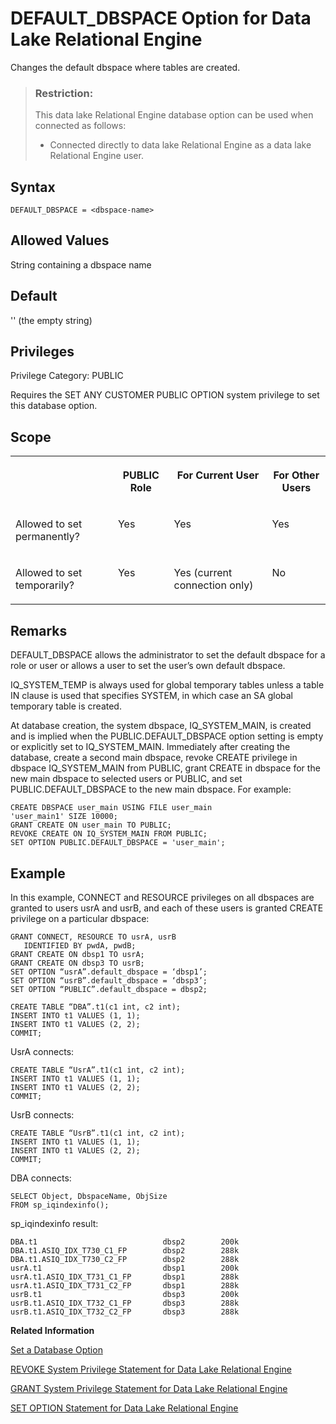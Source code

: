<!-- loioa6337ae984f21015aed0c8058f0d84c1 -->

# DEFAULT\_DBSPACE Option for Data Lake Relational Engine

Changes the default dbspace where tables are created.



> ### Restriction:  
> This data lake Relational Engine database option can be used when connected as follows:
> 
> -   Connected directly to data lake Relational Engine as a data lake Relational Engine user.



<a name="loioa6337ae984f21015aed0c8058f0d84c1__section_zx3_g24_hrb"/>

## Syntax

```
DEFAULT_DBSPACE = <dbspace-name>
```



<a name="loioa6337ae984f21015aed0c8058f0d84c1__iq_refso_476"/>

## Allowed Values

String containing a dbspace name



<a name="loioa6337ae984f21015aed0c8058f0d84c1__iq_refso_477"/>

## Default

'' \(the empty string\)



<a name="loioa6337ae984f21015aed0c8058f0d84c1__section_k3c_gxb_3qb"/>

## Privileges

Privilege Category: PUBLIC

Requires the SET ANY CUSTOMER PUBLIC OPTION system privilege to set this database option.



<a name="loioa6337ae984f21015aed0c8058f0d84c1__iq_refso_478"/>

## Scope


<table>
<tr>
<th valign="top">

 



</th>
<th valign="top">

PUBLIC Role



</th>
<th valign="top">

For Current User



</th>
<th valign="top">

For Other Users



</th>
</tr>
<tr>
<td valign="top">

Allowed to set permanently?



</td>
<td valign="top">

Yes



</td>
<td valign="top">

Yes



</td>
<td valign="top">

Yes



</td>
</tr>
<tr>
<td valign="top">

Allowed to set temporarily?



</td>
<td valign="top">

Yes



</td>
<td valign="top">

Yes \(current connection only\)



</td>
<td valign="top">

No



</td>
</tr>
</table>



<a name="loioa6337ae984f21015aed0c8058f0d84c1__iq_refso_479"/>

## Remarks

DEFAULT\_DBSPACE allows the administrator to set the default dbspace for a role or user or allows a user to set the user’s own default dbspace.

IQ\_SYSTEM\_TEMP is always used for global temporary tables unless a table IN clause is used that specifies SYSTEM, in which case an SA global temporary table is created.

At database creation, the system dbspace, IQ\_SYSTEM\_MAIN, is created and is implied when the PUBLIC.DEFAULT\_DBSPACE option setting is empty or explicitly set to IQ\_SYSTEM\_MAIN. Immediately after creating the database, create a second main dbspace, revoke CREATE privilege in dbspace IQ\_SYSTEM\_MAIN from PUBLIC, grant CREATE in dbspace for the new main dbspace to selected users or PUBLIC, and set PUBLIC.DEFAULT\_DBSPACE to the new main dbspace. For example:

```
CREATE DBSPACE user_main USING FILE user_main
'user_main1' SIZE 10000;
GRANT CREATE ON user_main TO PUBLIC;
REVOKE CREATE ON IQ_SYSTEM_MAIN FROM PUBLIC;
SET OPTION PUBLIC.DEFAULT_DBSPACE = 'user_main';
```



<a name="loioa6337ae984f21015aed0c8058f0d84c1__iq_refso_480"/>

## Example

In this example, CONNECT and RESOURCE privileges on all dbspaces are granted to users usrA and usrB, and each of these users is granted CREATE privilege on a particular dbspace:

```
GRANT CONNECT, RESOURCE TO usrA, usrB
   IDENTIFIED BY pwdA, pwdB;
GRANT CREATE ON dbsp1 TO usrA;
GRANT CREATE ON dbsp3 TO usrB;
SET OPTION “usrA”.default_dbspace = ‘dbsp1’;
SET OPTION “usrB”.default_dbspace = ‘dbsp3’;
SET OPTION “PUBLIC”.default_dbspace = dbsp2;

CREATE TABLE “DBA”.t1(c1 int, c2 int);
INSERT INTO t1 VALUES (1, 1);
INSERT INTO t1 VALUES (2, 2);
COMMIT;
```

UsrA connects:

```
CREATE TABLE “UsrA”.t1(c1 int, c2 int);
INSERT INTO t1 VALUES (1, 1);
INSERT INTO t1 VALUES (2, 2);
COMMIT;
```

UsrB connects:

```
CREATE TABLE “UsrB”.t1(c1 int, c2 int);
INSERT INTO t1 VALUES (1, 1);
INSERT INTO t1 VALUES (2, 2);
COMMIT;
```

DBA connects:

```
SELECT Object, DbspaceName, ObjSize 
FROM sp_iqindexinfo();
```

sp\_iqindexinfo result:

```
DBA.t1                            dbsp2        200k
DBA.t1.ASIQ_IDX_T730_C1_FP        dbsp2        288k
DBA.t1.ASIQ_IDX_T730_C2_FP        dbsp2        288k
usrA.t1                           dbsp1        200k
usrA.t1.ASIQ_IDX_T731_C1_FP       dbsp1        288k
usrA.t1.ASIQ_IDX_T731_C2_FP       dbsp1        288k
usrB.t1                           dbsp3        200k
usrB.t1.ASIQ_IDX_T732_C1_FP       dbsp3        288k
usrB.t1.ASIQ_IDX_T732_C2_FP       dbsp3        288k
```

**Related Information**  


[Set a Database Option](set-a-database-option-0dcb893.md "You set options with the SET OPTION statement.")

[REVOKE System Privilege Statement for Data Lake Relational Engine](../080-sql-statements/revoke-system-privilege-statement-for-data-lake-relational-engine-a3eadda.md "Removes specific system privileges from specific users and the right to administer the privilege.")

[GRANT System Privilege Statement for Data Lake Relational Engine](../080-sql-statements/grant-system-privilege-statement-for-data-lake-relational-engine-a3dfcb0.md "Grants specific system privileges to users or roles, with or without administrative rights.")

[SET OPTION Statement for Data Lake Relational Engine](../080-sql-statements/set-option-statement-for-data-lake-relational-engine-a625da7.md "Changes options that affect the behavior of the database and its compatibility with Transact-SQL. Setting the value of an option can change the behavior for all users or an individual user, in either a temporary or permanent scope.")

